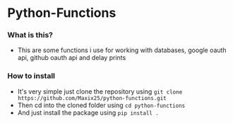# Python-Functions
### What is this?
  - This are some functions i use for working with databases, google oauth api, github oauth api and delay prints
 ### How to install
  - It's very simple just clone the repository using `git clone https://github.com/Maxix25/python-functions.git`
  - Then cd into the cloned folder using `cd python-functions`
  - And just install the package using  `pip install .`
